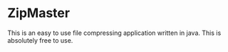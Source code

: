 # ZipMaster
This is an easy to use file compressing application written in java. This is absolutely free to use.
